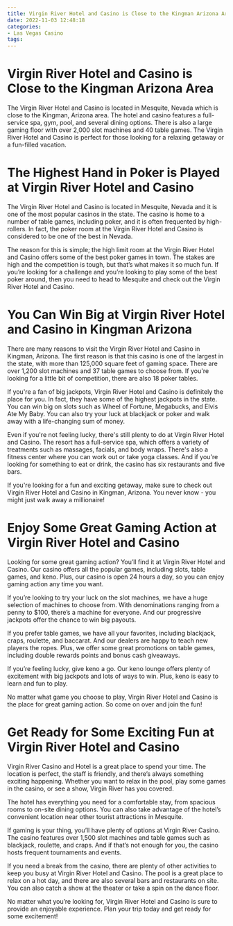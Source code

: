 ```yaml
---
title: Virgin River Hotel and Casino is Close to the Kingman Arizona Area 
date: 2022-11-03 12:48:18
categories:
- Las Vegas Casino
tags:
---
```



#  Virgin River Hotel and Casino is Close to the Kingman Arizona Area 

The Virgin River Hotel and Casino is located in Mesquite, Nevada which is close to the Kingman, Arizona area. The hotel and casino features a full-service spa, gym, pool, and several dining options. There is also a large gaming floor with over 2,000 slot machines and 40 table games. The Virgin River Hotel and Casino is perfect for those looking for a relaxing getaway or a fun-filled vacation.

#  The Highest Hand in Poker is Played at Virgin River Hotel and Casino 

The Virgin River Hotel and Casino is located in Mesquite, Nevada and it is one of the most popular casinos in the state. The casino is home to a number of table games, including poker, and it is often frequented by high-rollers. In fact, the poker room at the Virgin River Hotel and Casino is considered to be one of the best in Nevada.

The reason for this is simple; the high limit room at the Virgin River Hotel and Casino offers some of the best poker games in town. The stakes are high and the competition is tough, but that’s what makes it so much fun. If you’re looking for a challenge and you’re looking to play some of the best poker around, then you need to head to Mesquite and check out the Virgin River Hotel and Casino.

#  You Can Win Big at Virgin River Hotel and Casino in Kingman Arizona 

There are many reasons to visit the Virgin River Hotel and Casino in Kingman, Arizona. The first reason is that this casino is one of the largest in the state, with more than 125,000 square feet of gaming space. There are over 1,200 slot machines and 37 table games to choose from. If you're looking for a little bit of competition, there are also 18 poker tables.

If you're a fan of big jackpots, Virgin River Hotel and Casino is definitely the place for you. In fact, they have some of the highest jackpots in the state. You can win big on slots such as Wheel of Fortune, Megabucks, and Elvis Ate My Baby. You can also try your luck at blackjack or poker and walk away with a life-changing sum of money.

Even if you're not feeling lucky, there's still plenty to do at Virgin River Hotel and Casino. The resort has a full-service spa, which offers a variety of treatments such as massages, facials, and body wraps. There's also a fitness center where you can work out or take yoga classes. And if you're looking for something to eat or drink, the casino has six restaurants and five bars.

If you're looking for a fun and exciting getaway, make sure to check out Virgin River Hotel and Casino in Kingman, Arizona. You never know - you might just walk away a millionaire!

#  Enjoy Some Great Gaming Action at Virgin River Hotel and Casino 

Looking for some great gaming action? You’ll find it at Virgin River Hotel and Casino. Our casino offers all the popular games, including slots, table games, and keno. Plus, our casino is open 24 hours a day, so you can enjoy gaming action any time you want.

If you’re looking to try your luck on the slot machines, we have a huge selection of machines to choose from. With denominations ranging from a penny to $100, there’s a machine for everyone. And our progressive jackpots offer the chance to win big payouts.

If you prefer table games, we have all your favorites, including blackjack, craps, roulette, and baccarat. And our dealers are happy to teach new players the ropes. Plus, we offer some great promotions on table games, including double rewards points and bonus cash giveaways.

If you’re feeling lucky, give keno a go. Our keno lounge offers plenty of excitement with big jackpots and lots of ways to win. Plus, keno is easy to learn and fun to play.

No matter what game you choose to play, Virgin River Hotel and Casino is the place for great gaming action. So come on over and join the fun!

#  Get Ready for Some Exciting Fun at Virgin River Hotel and Casino

Virgin River Casino and Hotel is a great place to spend your time. The location is perfect, the staff is friendly, and there’s always something exciting happening. Whether you want to relax in the pool, play some games in the casino, or see a show, Virgin River has you covered.

The hotel has everything you need for a comfortable stay, from spacious rooms to on-site dining options. You can also take advantage of the hotel’s convenient location near other tourist attractions in Mesquite.

If gaming is your thing, you’ll have plenty of options at Virgin River Casino. The casino features over 1,500 slot machines and table games such as blackjack, roulette, and craps. And if that’s not enough for you, the casino hosts frequent tournaments and events.

If you need a break from the casino, there are plenty of other activities to keep you busy at Virgin River Hotel and Casino. The pool is a great place to relax on a hot day, and there are also several bars and restaurants on site. You can also catch a show at the theater or take a spin on the dance floor.

No matter what you’re looking for, Virgin River Hotel and Casino is sure to provide an enjoyable experience. Plan your trip today and get ready for some excitement!